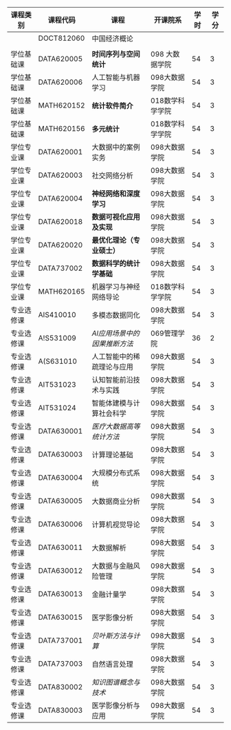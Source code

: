 | 课程类别  | 课程代码       | 课程               | 开课院系      | 学时  | 学分  |
| ----- | ---------- | ---------------- | --------- | --- | --- |
|       | DOCT812060 | 中国经济概论           |           |     |     |
|       |            |                  |           |     |     |
| 学位基础课 | DATA620005 | **时间序列与空间统计**    | 098 大数据学院 | 54  | 3   |
| 学位基础课 | DATA620006 | 人工智能与机器学习        | 098大数据学院  | 54  | 3   |
| 学位基础课 | MATH620152 | **统计软件简介**       | 018数学科学学院 | 54  | 3   |
| 学位基础课 | MATH620156 | **多元统计**         | 018数学科学学院 | 54  | 3   |
| 学位专业课 | DATA620001 | 大数据中的案例实务        | 098大数据学院  | 54  | 3   |
| 学位专业课 | DATA620003 | 社交网络分析           | 098大数据学院  | 54  | 3   |
| 学位专业课 | DATA620004 | **神经网络和深度学习**    | 098大数据学院  | 54  | 3   |
| 学位专业课 | DATA620018 | **数据可视化应用及实现**   | 098大数据学院  | 54  | 3   |
| 学位专业课 | DATA620020 | **最优化理论（专业硕士）**  | 098大数据学院  | 54  | 3   |
| 学位专业课 | DATA737002 | **数据科学的统计学基础**   | 098大数据学院  | 54  | 3   |
| 学位专业课 | MATH620165 | 机器学习与神经网络导论      | 018数学科学学院 | 54  | 3   |
| 专业选修课 | AIS410010  | 多模态数据同化          | 098大数据学院  | 54  | 3   |
| 专业选修课 | A!S531009  | *Al应用场景中的因果推断方法* | 069管理学院   | 36  | 2   |
| 专业选修课 | A(S631010  | 人工智能中的稀疏理论与应用    | 098大数据学院  | 54  | 3   |
| 专业选修课 | AIT531023  | 认知智能前沿技术与实践      | 098大数据学院  | 54  | 3   |
| 专业选修课 | AIT531024  | 智能体建模与计算社会科学     | 098大数据学院  | 54  | 3   |
| 专业选修课 | DATA630001 | *医疗大数据高等统计方法*    | 098大数据学院  | 54  | 3   |
| 专业选修课 | DATA630003 | 计算理论基础           | 098大数据学院  | 54  | 3   |
| 专业选修课 | DATA630004 | 大规模分布式系统         | 098大数据学院  | 54  | 3   |
| 专业选修课 | DATA630005 | 大数据商业分析          | 098大数据学院  | 54  | 3   |
| 专业选修课 | DATA630006 | 计算机视觉导论          | 098大数据学院  | 54  | 3   |
| 专业选修课 | DATA630011 | 大数据解析            | 098大数据学院  | 54  | 3   |
| 专业选修课 | DATA630012 | 大数据与金融风险管理       | 098大数据学院  | 54  | 3   |
| 专业选修课 | DATA630013 | 金融计量学            | 098大数据学院  | 54  | 3   |
| 专业选修课 | DATA630015 | 医学影像分析           | 098大数据学院  | 54  | 3   |
| 专业选修课 | DATA737001 | *贝叶斯方法与计算*       | 098大数据学院  | 54  | 3   |
| 专业选修课 | DATA737003 | 自然语言处理           | 098大数据学院  | 54  | 3   |
| 专业选修课 | DATA830002 | *知识图谱概念与技术*      | 098大数据学院  | 54  | 3   |
| 专业选修课 | DATA830003 | 医学影像分析与应用        | 098大数据学院  | 54  | 3   |